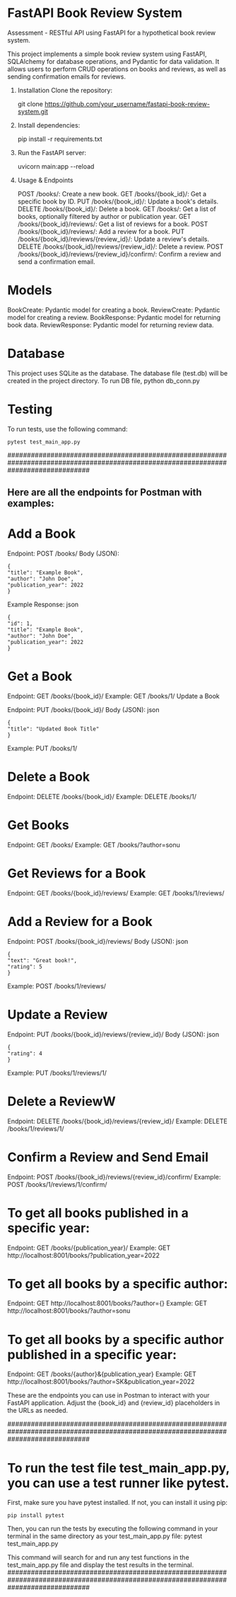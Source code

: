 # FastAPI Book Review System
Assessment - RESTful API using FastAPI for a hypothetical book review system.

This project implements a simple book review system using FastAPI, SQLAlchemy for database operations, and Pydantic for data validation. It allows users to perform CRUD operations on books and reviews, as well as sending confirmation emails for reviews.

1. Installation
    Clone the repository:

    git clone https://github.com/your_username/fastapi-book-review-system.git

2. Install dependencies:

    pip install -r requirements.txt

3. Run the FastAPI server:

    uvicorn main:app --reload

4. Usage & Endpoints

    POST /books/: Create a new book.
    GET /books/{book_id}/: Get a specific book by ID.
    PUT /books/{book_id}/: Update a book's details.
    DELETE /books/{book_id}/: Delete a book.
    GET /books/: Get a list of books, optionally filtered by author or publication year.
    GET /books/{book_id}/reviews/: Get a list of reviews for a book.
    POST /books/{book_id}/reviews/: Add a review for a book.
    PUT /books/{book_id}/reviews/{review_id}/: Update a review's details.
    DELETE /books/{book_id}/reviews/{review_id}/: Delete a review.
    POST /books/{book_id}/reviews/{review_id}/confirm/: Confirm a review and send a confirmation email.

# Models
BookCreate: Pydantic model for creating a book.
ReviewCreate: Pydantic model for creating a review.
BookResponse: Pydantic model for returning book data.
ReviewResponse: Pydantic model for returning review data.

# Database
This project uses SQLite as the database. The database file (test.db) will be created in the project directory.
To run DB file, 
    python db_conn.py


# Testing
To run tests, use the following command:

    pytest test_main_app.py


#####################################################################################################################################
## Here are all the endpoints for Postman with examples:

# Add a Book
Endpoint: POST /books/
Body (JSON):

    {
    "title": "Example Book",
    "author": "John Doe",
    "publication_year": 2022
    }

Example Response:
json

    {
    "id": 1,
    "title": "Example Book",
    "author": "John Doe",
    "publication_year": 2022
    }


# Get a Book
Endpoint: GET /books/{book_id}/
Example: GET /books/1/
Update a Book

Endpoint: PUT /books/{book_id}/
Body (JSON):
json

    {
    "title": "Updated Book Title"
    }
Example: PUT /books/1/

# Delete a Book
Endpoint: DELETE /books/{book_id}/
Example: DELETE /books/1/

# Get Books
Endpoint: GET /books/
Example: GET /books/?author=sonu

# Get Reviews for a Book
Endpoint: GET /books/{book_id}/reviews/
Example: GET /books/1/reviews/

# Add a Review for a Book
Endpoint: POST /books/{book_id}/reviews/
Body (JSON):
json

    {
    "text": "Great book!",
    "rating": 5
    }
Example: POST /books/1/reviews/

# Update a Review
Endpoint: PUT /books/{book_id}/reviews/{review_id}/
Body (JSON):
json

    {
    "rating": 4
    }
Example: PUT /books/1/reviews/1/

# Delete a ReviewW
Endpoint: DELETE /books/{book_id}/reviews/{review_id}/
Example: DELETE /books/1/reviews/1/

# Confirm a Review and Send Email
Endpoint: POST /books/{book_id}/reviews/{review_id}/confirm/
Example: POST /books/1/reviews/1/confirm/

# To get all books published in a specific year:
Endpoint: GET /books/{publication_year}/
Example: GET http://localhost:8001/books/?publication_year=2022

# To get all books by a specific author:
Endpoint: GET http://localhost:8001/books/?author={}
Example: GET http://localhost:8001/books/?author=sonu

# To get all books by a specific author published in a specific year:
Endpoint: GET /books/{author}&{publication_year}
Example: GET http://localhost:8001/books/?author=SK&publication_year=2022


These are the endpoints you can use in Postman to interact with your FastAPI application. Adjust the {book_id} and {review_id} placeholders in the URLs as needed.


#####################################################################################################################################
# To run the test file test_main_app.py, you can use a test runner like pytest. 
First, make sure you have pytest installed. If not, you can install it using pip:

    pip install pytest

Then, you can run the tests by executing the following command in your terminal in the same directory as your test_main_app.py file:
    pytest test_main_app.py

This command will search for and run any test functions in the test_main_app.py file and display the test results in the terminal.
#####################################################################################################################################
